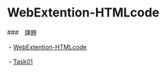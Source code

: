 # WebExtention-HTMLcode

###　課題

・[WebExtention-HTMLcode](WebExtention)

・[Task01](Task01/index.html)
